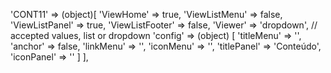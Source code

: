 <!-- IDEAL CONFIGURATION FOR THE MODEL -->

'CONT11' => (object)[
'ViewHome' => true,
'ViewListMenu' => false,
'ViewListPanel' => true,
'ViewListFooter' => false,
'Viewer' => 'dropdown', // accepted values, list or dropdown
'config' => (object) [
'titleMenu' => '',
'anchor' => false,
'linkMenu' => '',
'iconMenu' => '',
'titlePanel' => 'Conteúdo',
'iconPanel' => ''
]
],
